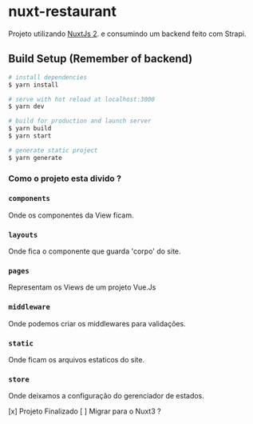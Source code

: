 # nuxt-restaurant

Projeto utilizando [NuxtJs 2](https://nuxtjs.org). e consumindo um backend feito com Strapi.

## Build Setup (Remember of backend)

```bash
# install dependencies
$ yarn install

# serve with hot reload at localhost:3000
$ yarn dev

# build for production and launch server
$ yarn build
$ yarn start

# generate static project
$ yarn generate
```

### Como o projeto esta divido ?

### `components`
Onde os componentes da View ficam.

### `layouts`
Onde fica o componente que guarda 'corpo' do site.

### `pages`
Representam os Views de um projeto Vue.Js

### `middleware`
Onde podemos criar os middlewares para validações.

### `static`
Onde ficam os arquivos estaticos do site.

### `store`
Onde deixamos a configuração do gerenciador de estados.

[x] Projeto Finalizado
[ ] Migrar para o Nuxt3 ?